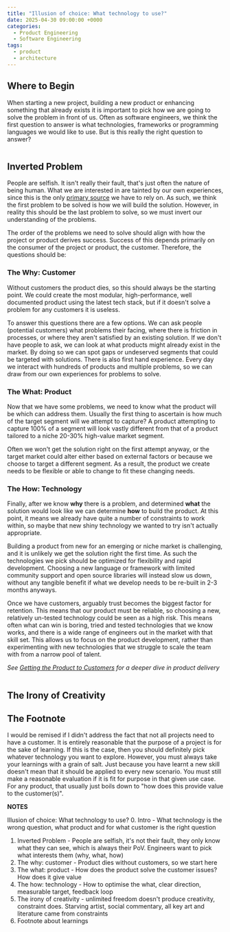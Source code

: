 ```yaml
---
title: "Illusion of choice: What technology to use?"
date: 2025-04-30 09:00:00 +0000
categories:
  - Product Engineering
  - Software Engineering
tags:
  - product
  - architecture
---
```


## Where to Begin

When starting a new project, building a new product or enhancing something that already exists it is important to pick how we are going to solve the problem in front of us. Often as software engineers, we think the first question to answer is what technologies, frameworks or programming languages we would like to use. But is this really the right question to answer?

<!-- Picture of questioning tech choices -->
![]() 

## Inverted Problem

People are selfish. It isn't really their fault, that's just often the nature of being human. What we are interested in are tainted by our own experiences, since this is the only [primary source](https://en.wikipedia.org/wiki/Primary_source) we have to rely on. As such, we think the first problem to be solved is how we will build the solution. However, in reality this should be the last problem to solve, so we must invert our understanding of the problems.

The order of the problems we need to solve should align with how the project or product derives success. Success of this depends primarily on the consumer of the project or product, the customer. Therefore, the questions should be:

### The Why: Customer

Without customers the product dies, so this should always be the starting point. We could create the most modular, high-performance, well documented product using the latest tech stack, but if it doesn't solve a problem for any customers it is useless.

To answer this questions there are a few options. We can ask people (potential customers) what problems their facing, where there is friction in processes, or where they aren't satisfied by an existing solution. If we don't have people to ask, we can look at what products might already exist in the market. By doing so we can spot gaps or undeserved segments that could be targeted with solutions. There is also first hand experience. Every day we interact with hundreds of products and multiple problems, so we can draw from our own experiences for problems to solve.

### The What: Product

Now that we have some problems, we need to know what the product will be which can address them. Usually the first thing to ascertain is how much of the target segment will we attempt to capture? A product attempting to capture 100% of a segment will look vastly different from that of a product tailored to a niche 20-30% high-value market segment.

Often we won't get the solution right on the first attempt anyway, or the target market could alter either based on external factors or because we choose to target a different segment. As a result, the product we create needs to be flexible or able to change to fit these changing needs.

### The How: Technology

Finally, after we know **why** there is a problem, and determined **what** the solution would look like we can determine **how** to build the product. At this point, it means we already have quite a number of constraints to work within, so maybe that new shiny technology we wanted to try isn't actually appropriate.

Building a product from new for an emerging or niche market is challenging, and it is unlikely we get the solution right the first time. As such the technologies we pick should be optimized for flexibility and rapid development. Choosing a new language or framework with limited community support and open source libraries will instead slow us down, without any tangible benefit if what we develop needs to be re-built in 2-3 months anyways.

Once we have customers, arguably trust becomes the biggest factor for retention. This means that our product must be reliable, so choosing a new, relatively un-tested technology could be seen as a high risk. This means often what can win is boring, tried and tested technologies that we know works, and there is a wide range of engineers out in the market with that skill set. This allows us to focus on the product development, rather than experimenting with new technologies that we struggle to scale the team with from a narrow pool of talent.

_See [Getting the Product to Customers](../getting-product-to-customers) for a deeper dive in product delivery_

<!-- Diagram showing hierarchy of questions -->
![]()

## The Irony of Creativity



## The Footnote

I would be remised if I didn't address the fact that not all projects need to have a customer. It is entirely reasonable that the purpose of a project is for the sake of learning. If this is the case, then you should definitely pick whatever technology you want to explore. However, you must always take your learnings with a grain of salt. Just because you have learnt a new skill doesn't mean that it should be applied to every new scenario. You must still make a reasonable evaluation if it is fit for purpose in that given use case. For any product, that usually just boils down to "how does this provide value to the customer(s)".

**NOTES**

Illusion of choice: What technology to use?
0\. Intro - What technology is the wrong question, what product and for what customer is the right question

1. Inverted Problem - People are selfish, it's not their fault, they only know what they can see, which is always their PoV. Engineers want to pick what interests them (why, what, how)
2. The why: customer - Product dies without customers, so we start here
3. The what: product - How does the product solve the customer issues? How does it give value
4. The how: technology - How to optimise the what, clear direction, measurable target, feedback loop
5. The irony of creativity - unlimited freedom doesn't produce creativity, constraint does. Starving artist, social commentary, all key art and literature came from constraints
6. Footnote about learnings